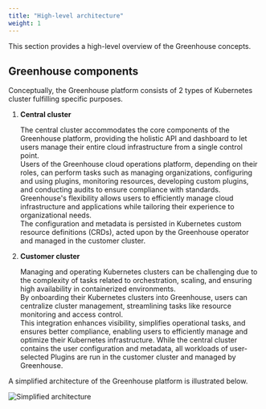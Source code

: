 ```yaml
---
title: "High-level architecture"
weight: 1
---
```


This section provides a high-level overview of the Greenhouse concepts.

## Greenhouse components

Conceptually, the Greenhouse platform consists of 2 types of Kubernetes cluster fulfilling specific purposes.

1) **Central cluster**  

    The central cluster accommodates the core components of the Greenhouse platform,
    providing the holistic API and dashboard to let users manage their entire cloud infrastructure from a single control point.  
    Users of the Greenhouse cloud operations platform, depending on their roles, can perform tasks such as managing organizations, 
    configuring and using plugins, monitoring resources, developing custom plugins, and conducting audits to ensure compliance with standards.   
    Greenhouse's flexibility allows users to efficiently manage cloud infrastructure and applications while tailoring their experience to organizational needs.  
    The configuration and metadata is persisted in Kubernetes custom resource definitions (CRDs), acted upon by the Greenhouse operator and managed in the customer cluster.
   

2) **Customer cluster**  

    Managing and operating Kubernetes clusters can be challenging due to the complexity of tasks related to orchestration, scaling, and ensuring high availability in containerized environments.  
    By onboarding their Kubernetes clusters into Greenhouse, users can centralize cluster management, streamlining tasks like resource monitoring and access control.  
    This integration enhances visibility, simplifies operational tasks, and ensures better compliance, enabling users to efficiently manage and optimize their Kubernetes infrastructure.
    While the central cluster contains the user configuration and metadata, all workloads of user-selected Plugins are run in the customer cluster and managed by Greenhouse.

A simplified architecture of the Greenhouse platform is illustrated below. 

![Simplified architecture](../../assets/simplified-architecture.png)
